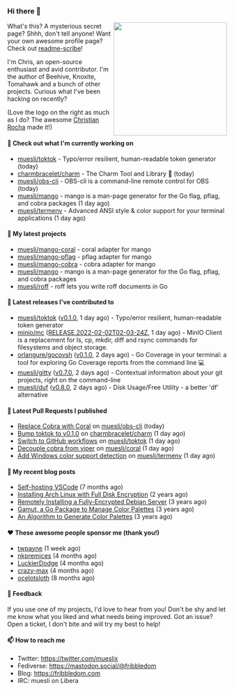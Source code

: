 ### Hi there 👋

<img align="right" src="https://raw.githubusercontent.com/muesli/muesli/master/assets/termenv.png" width="260">

What's this? A mysterious secret page? Shhh, don't tell anyone!
Want your own awesome profile page? Check out [readme-scribe](https://github.com/muesli/readme-scribe)!

I'm Chris, an open-source enthusiast and avid contributor. I'm the author of Beehive, Knoxite, Tomahawk and a bunch
of other projects. Curious what I've been hacking on recently?

(Love the logo on the right as much as I do? The awesome [Christian Rocha](https://github.com/meowgorithm/) made it!)

#### 👷 Check out what I'm currently working on

- [muesli/toktok](https://github.com/muesli/toktok) - Typo/error resilient, human-readable token generator (today)
- [charmbracelet/charm](https://github.com/charmbracelet/charm) - The Charm Tool and Library 🌟 (today)
- [muesli/obs-cli](https://github.com/muesli/obs-cli) - OBS-cli is a command-line remote control for OBS (today)
- [muesli/mango](https://github.com/muesli/mango) - mango is a man-page generator for the Go flag, pflag, and cobra packages (1 day ago)
- [muesli/termenv](https://github.com/muesli/termenv) - Advanced ANSI style &amp; color support for your terminal applications (1 day ago)

#### 🌱 My latest projects

- [muesli/mango-coral](https://github.com/muesli/mango-coral) - coral adapter for mango
- [muesli/mango-pflag](https://github.com/muesli/mango-pflag) - pflag adapter for mango
- [muesli/mango-cobra](https://github.com/muesli/mango-cobra) - cobra adapter for mango
- [muesli/mango](https://github.com/muesli/mango) - mango is a man-page generator for the Go flag, pflag, and cobra packages
- [muesli/roff](https://github.com/muesli/roff) - roff lets you write roff documents in Go

#### 🔭 Latest releases I've contributed to

- [muesli/toktok](https://github.com/muesli/toktok) ([v0.1.0](https://github.com/muesli/toktok/releases/tag/v0.1.0), 1 day ago) - Typo/error resilient, human-readable token generator
- [minio/mc](https://github.com/minio/mc) ([RELEASE.2022-02-02T02-03-24Z](https://github.com/minio/mc/releases/tag/RELEASE.2022-02-02T02-03-24Z), 1 day ago) - MinIO Client is a replacement for ls, cp, mkdir, diff and rsync commands for filesystems and object storage.
- [orlangure/gocovsh](https://github.com/orlangure/gocovsh) ([v0.1.0](https://github.com/orlangure/gocovsh/releases/tag/v0.1.0), 2 days ago) - Go Coverage in your terminal: a tool for exploring Go Coverage reports from the command line 💻
- [muesli/gitty](https://github.com/muesli/gitty) ([v0.7.0](https://github.com/muesli/gitty/releases/tag/v0.7.0), 2 days ago) - Contextual information about your git projects, right on the command-line
- [muesli/duf](https://github.com/muesli/duf) ([v0.8.0](https://github.com/muesli/duf/releases/tag/v0.8.0), 2 days ago) - Disk Usage/Free Utility - a better &#39;df&#39; alternative

#### 🔨 Latest Pull Requests I published

- [Replace Cobra with Coral](https://github.com/muesli/obs-cli/pull/51) on [muesli/obs-cli](https://github.com/muesli/obs-cli) (today)
- [Bump toktok to v0.1.0](https://github.com/charmbracelet/charm/pull/83) on [charmbracelet/charm](https://github.com/charmbracelet/charm) (1 day ago)
- [Switch to GitHub workflows](https://github.com/muesli/toktok/pull/2) on [muesli/toktok](https://github.com/muesli/toktok) (1 day ago)
- [Decouple cobra from viper](https://github.com/muesli/coral/pull/2) on [muesli/coral](https://github.com/muesli/coral) (1 day ago)
- [Add Windows color support detection](https://github.com/muesli/termenv/pull/65) on [muesli/termenv](https://github.com/muesli/termenv) (1 day ago)

#### 📜 My recent blog posts

- [Self-hosting VSCode](https://fribbledom.com/posts/selfhosting-vscode/) (7 months ago)
- [Installing Arch Linux with Full Disk Encryption](https://fribbledom.com/posts/encrypted-arch-install/) (2 years ago)
- [Remotely Installing a Fully-Encrypted Debian Server](https://fribbledom.com/posts/encrypted-remote-debian-install/) (3 years ago)
- [Gamut, a Go Package to Manage Color Palettes](https://fribbledom.com/posts/gamut-package-to-handle-color-palettes/) (3 years ago)
- [An Algorithm to Generate Color Palettes](https://fribbledom.com/posts/an-algorithm-to-generate-color-palettes/) (3 years ago)

#### ❤️ These awesome people sponsor me (thank you!)

- [twpayne](https://github.com/twpayne) (1 week ago)
- [nkpremices](https://github.com/nkpremices) (4 months ago)
- [LuckierDodge](https://github.com/LuckierDodge) (4 months ago)
- [crazy-max](https://github.com/crazy-max) (4 months ago)
- [ocelotsloth](https://github.com/ocelotsloth) (8 months ago)

#### 💬 Feedback

If you use one of my projects, I'd love to hear from you! Don't be shy and let me know what you liked
and what needs being improved. Got an issue? Open a ticket, I don't bite and will try my best to help!

#### 📫 How to reach me

- Twitter: https://twitter.com/mueslix
- Fediverse: https://mastodon.social/@fribbledom
- Blog: https://fribbledom.com
- IRC: muesli on Libera
